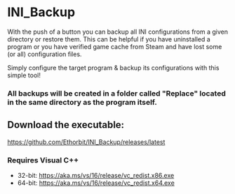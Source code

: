 # INI_Backup
With the push of a button you can backup all INI configurations from a given directory or restore them. 
This can be helpful if you have uninstalled a program or you have verified game cache from Steam and have lost some (or all) configuration files. 

Simply configure the target program & backup its configurations with this simple tool!

### All backups will be created in a folder called "Replace" located in the same directory as the program itself.

## Download the executable:
https://github.com/Ethorbit/INI_Backup/releases/latest

### Requires Visual C++
* 32-bit:
https://aka.ms/vs/16/release/vc_redist.x86.exe
* 64-bit:
https://aka.ms/vs/16/release/vc_redist.x64.exe
